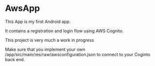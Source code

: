 # AwsApp
This App is my first Android app. 

It contains a registration and login flow using AWS Cognito.

This project is very much a work in progress

Make sure that you implement your own /app/src/main/res/raw/awsconfiguration.json to connect to
your Coginto back end.
